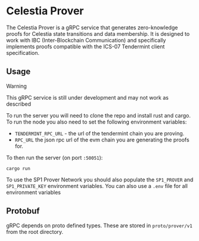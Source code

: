 # Celestia Prover

The Celestia Prover is a gRPC service that generates zero-knowledge proofs for Celestia state transitions and data membership. It is designed to work with IBC (Inter-Blockchain Communication) and specifically implements proofs compatible with the ICS-07 Tendermint client specification.

## Usage

> [!WARNING] 
> This gRPC service is still under development and may not work as described

To run the server you will need to clone the repo and install rust and cargo. To run the node you also need to set the following environment variables:

- `TENDERMINT_RPC_URL` - the url of the tendermint chain you are proving.
- `RPC_URL` the json rpc url of the evm chain you are generating the proofs for.

To then run the server (on port `:50051`):

```
cargo run
```

To use the SP1 Prover Network you should also populate the `SP1_PROVER` and `SP1_PRIVATE_KEY` environment variables. You can also use a `.env` file for all environment variables


## Protobuf

gRPC depends on proto defined types. These are stored in `proto/prover/v1` from the root directory.